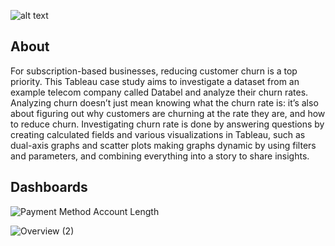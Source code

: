 ![alt text](https://nextommerce.com/wp-content/uploads/2019/04/pasted-image-0.png)

## About

For subscription-based businesses, reducing customer churn is a top priority.
This Tableau case study aims to investigate a dataset from an example telecom company called Databel and analyze their churn rates.
Analyzing churn doesn’t just mean knowing what the churn rate is: it’s also about figuring out why customers are churning at the rate they are, and how to reduce churn.
Investigating churn rate is done by answering questions by creating calculated fields and various visualizations in Tableau, such as dual-axis graphs and scatter plots making graphs dynamic 
by using filters and parameters, and combining everything into a story to share insights.

## Dashboards


![Payment Method   Account Length](https://user-images.githubusercontent.com/49237531/149668738-c270f1cd-8059-4174-b9e9-68b76a33474a.gif)



![Overview (2)](https://user-images.githubusercontent.com/49237531/149670669-d3d0189f-9f9d-46fb-a071-5e4268fdbd2d.gif)
